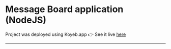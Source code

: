 # Message Board application (NodeJS)



Project was deployed using Koyeb.app
👉 See it live [here](https://parallel-buzzard-ihorkovalevskyi-97c43156.koyeb.app/)

-  -  -  -  -  -  -  -  -  -  -  -  -  -  -  -  -  -  -  -  -  -  -  -  -  

